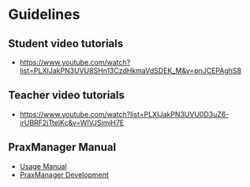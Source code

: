 # Guidelines

## Student video tutorials
* https://www.youtube.com/watch?list=PLXIJakPN3UVU8SHn13CzdHkmaVdSDEK_M&v=pnJCEPAghS8
## Teacher video tutorials
* https://www.youtube.com/watch?list=PLXIJakPN3UVU0D3uZ6-irUBRF2jTtejKc&v=WIVJSjmjH7E

## PraxManager Manual

* [Usage Manual](http://prax.cope-project.eu/#guidelines)
* [PraxManager Development](development.md)